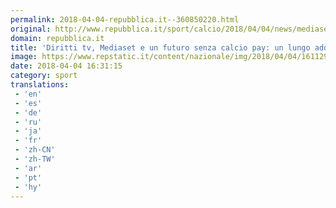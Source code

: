 ```yaml
---
permalink: 2018-04-04-repubblica.it--360850220.html
original: http://www.repubblica.it/sport/calcio/2018/04/04/news/mediaset_sky_mediapro_diritti_tv-192960918/?rss
domain: repubblica.it
title: 'Diritti tv, Mediaset e un futuro senza calcio pay: un lungo addio che piace anche alla Borsa'
image: https://www.repstatic.it/content/nazionale/img/2018/04/04/161129699-0a10136a-a328-47cf-bcc2-4176d1e67ef9.jpg
date: 2018-04-04 16:31:15
category: sport
translations: 
 - 'en'
 - 'es'
 - 'de'
 - 'ru'
 - 'ja'
 - 'fr'
 - 'zh-CN'
 - 'zh-TW'
 - 'ar'
 - 'pt'
 - 'hy'
---
```


